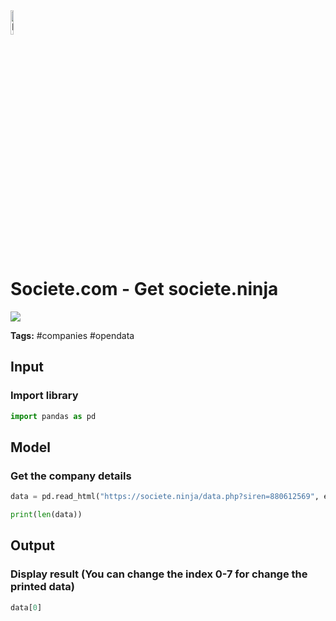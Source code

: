 <img width="10%" alt="Naas" src="https://landen.imgix.net/jtci2pxwjczr/assets/5ice39g4.png?w=160"/>

# Societe.com - Get societe.ninja
<a href="https://app.naas.ai/user-redirect/naas/downloader?url=https://raw.githubusercontent.com/jupyter-naas/awesome-notebooks/master/Societe.com/get_societe.ninja.ipynb" target="_parent"><img src="https://naasai-public.s3.eu-west-3.amazonaws.com/open_in_naas.svg"/></a>

**Tags:** #companies #opendata

## Input

### Import library


```python
import pandas as pd
```

## Model

### Get the company details


```python
data = pd.read_html("https://societe.ninja/data.php?siren=880612569", encoding="UTF-8")
```


```python
print(len(data))
```

## Output

### Display result (You can change the index 0-7 for change the printed data)


```python
data[0]
```

